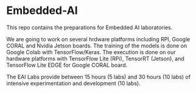 # Embedded-AI
This repo contains the preparations for Embedded AI laboratories.

We are going to work on several hrdware platforms including RPI, Google CORAL and Nvidia Jetson boards.
The training of the models is done on Google Colab with TensorFlow/Keras. 
The execution is done on our hardware platforms  with TensorFlow Lite (RPi), TensorRT (Jetson), and TensorFlow Lite EDGE for Google CORAL board.

The EAI Labs provide between 15 hours (5 labs) and 30 hours (10 labs) of intensive experimentation and development (10 labs).

